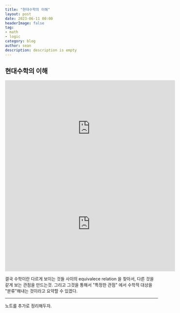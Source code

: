 ```yaml
---
title: "현대수학의 이해"
layout: post
date: 2023-06-11 00:00
headerImage: false
tag:
- math
- logic
category: blog
author: sean
description: description is empty
---
```


## 현대수학의 이해

<iframe width="560" height="315" src="https://www.youtube.com/embed/A9huVtmrQCk" title="YouTube video player" frameborder="0" allow="accelerometer; autoplay; clipboard-write; encrypted-media; gyroscope; picture-in-picture; web-share" allowfullscreen></iframe>

<iframe width="560" height="315" src="https://www.youtube.com/embed/dxEfx1un2YE" title="YouTube video player" frameborder="0" allow="accelerometer; autoplay; clipboard-write; encrypted-media; gyroscope; picture-in-picture; web-share" allowfullscreen></iframe>


결국 수학이란 다르게 보이는 것들 사이의 equivalece relation 을 찾아서, 다른 것을 같게 보는 관점을 만드는것.
그리고 그것을 통해서 "특정한 관점" 에서 수학적 대상을 "분류"해내는 것이라고 요약할 수 있겠다.

---

노트를 추가로 정리해두자.